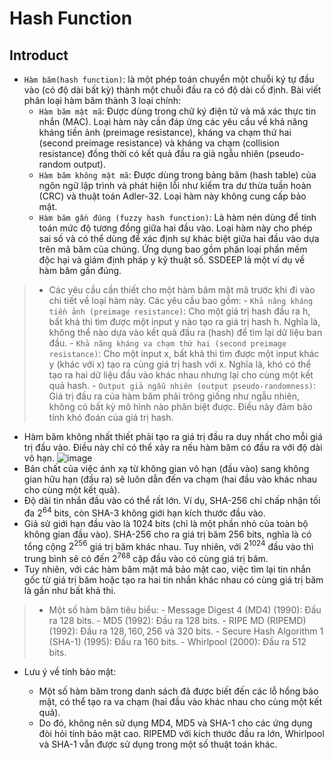 # Hash Function
## Introduct
- `Hàm băm(hash function)`: là một phép toán chuyển một chuỗi ký tự đầu vào (có độ dài bất kỳ) thành một chuỗi đầu ra có độ dài cố định. Bài viết phân loại hàm băm thành 3 loại chính:
    - `Hàm băm mật mã`: Được dùng trong chữ ký điện tử và mã xác thực tin nhắn (MAC). Loại hàm này cần đáp ứng các yêu cầu về khả năng kháng tiền ảnh (preimage resistance), kháng va chạm thứ hai (second preimage resistance) và kháng va chạm (collision resistance) đồng thời có kết quả đầu ra giả ngẫu nhiên (pseudo-random output).
    - `Hàm băm không mật mã`: Được dùng trong bảng băm (hash table) của ngôn ngữ lập trình và phát hiện lỗi như kiểm tra dư thừa tuần hoàn (CRC) và thuật toán Adler-32. Loại hàm này không cung cấp bảo mật.
    - `Hàm băm gần đúng (fuzzy hash function)`: Là hàm nén dùng để tính toán mức độ tương đồng giữa hai đầu vào. Loại hàm này cho phép sai số và có thể dùng để xác định sự khác biệt giữa hai đầu vào dựa trên mã băm của chúng. Ứng dụng bao gồm phân loại phần mềm độc hại và giám định pháp y kỹ thuật số. SSDEEP là một ví dụ về hàm băm gần đúng.
>- Các yêu cầu cần thiết cho một hàm băm mật mã trước khi đi vào chi tiết về loại hàm này. Các yêu cầu bao gồm:
    - `Khả năng kháng tiền ảnh (preimage resistance)`: Cho một giá trị hash đầu ra h, bất khả thi tìm được một input y nào tạo ra giá trị hash h. Nghĩa là, không thể nào dựa vào kết quả đầu ra (hash) để tìm lại dữ liệu ban đầu.
    - `Khả năng kháng va chạm thứ hai (second preimage resistance)`: Cho một input x, bất khả thi tìm được một input khác y (khác với x) tạo ra cùng giá trị hash với x. Nghĩa là, khó có thể tạo ra hai dữ liệu đầu vào khác nhau nhưng lại cho cùng một kết quả hash.
    - `Output giả ngẫu nhiên (output pseudo-randomness)`: Giá trị đầu ra của hàm băm phải trông giống như ngẫu nhiên, không có bất kỳ mô hình nào phân biệt được. Điều này đảm bảo tính khó đoán của giá trị hash.
- Hàm băm không nhất thiết phải tạo ra giá trị đầu ra duy nhất cho mỗi giá trị đầu vào. Điều này chỉ có thể xảy ra nếu hàm băm có đầu ra với độ dài vô hạn.
![image](https://hackmd.io/_uploads/HyXtz_IxC.png)
- Bản chất của việc ánh xạ từ không gian vô hạn (đầu vào) sang không gian hữu hạn (đầu ra) sẽ luôn dẫn đến va chạm (hai đầu vào khác nhau cho cùng một kết quả).
- Độ dài tin nhắn đầu vào có thể rất lớn. Ví dụ, SHA-256 chỉ chấp nhận tối đa $2^{64}$ bits, còn SHA-3 không giới hạn kích thước đầu vào.
- Giả sử giới hạn đầu vào là $1024$ bits (chỉ là một phần nhỏ của toàn bộ không gian đầu vào). SHA-256 cho ra giá trị băm $256$ bits, nghĩa là có tổng cộng $2^{256}$ giá trị băm khác nhau. Tuy nhiên, với $2^{1024}$ đầu vào thì trung bình sẽ có đến $2^{768}$ cặp đầu vào có cùng giá trị băm.
- Tuy nhiên, với các hàm băm mật mã bảo mật cao, việc tìm lại tin nhắn gốc từ giá trị băm hoặc tạo ra hai tin nhắn khác nhau có cùng giá trị băm là gần như bất khả thi.

>- Một số hàm băm tiêu biểu:
    - Message Digest 4 (MD4) (1990): Đầu ra $128$ bits.
    - MD5 (1992): Đầu ra $128$ bits.
    - RIPE MD (RIPEMD) (1992): Đầu ra $128, 160, 256$ và $320$ bits.
    - Secure Hash Algorithm 1 (SHA-1) (1995): Đầu ra $160$ bits.
    - Whirlpool (2000): Đầu ra $512$ bits.
- Lưu ý về tính bảo mật:

    - Một số hàm băm trong danh sách đã được biết đến các lỗ hổng bảo mật, có thể tạo ra va chạm (hai đầu vào khác nhau cho cùng một kết quả).
    - Do đó, không nên sử dụng MD4, MD5 và SHA-1 cho các ứng dụng đòi hỏi tính bảo mật cao. RIPEMD với kích thước đầu ra lớn, Whirlpool và SHA-1 vẫn được sử dụng trong một số thuật toán khác.
